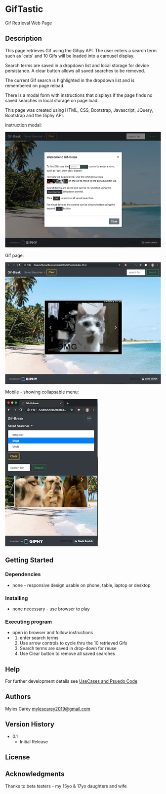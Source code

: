 # GifTastic

Gif Retrieval Web Page

## Description
 
This page retrieves Gif using the Gihpy API.  The user enters a search term such as 'cats'
and 10 Gifs will be loaded into a carousel display.  

Search terms are saved in a dropdown list and local storage for device persistance.
A clear button allows all saved searches to be removed.

The current Gif search is highlighted in the dropdown list and is remembered on page reload.

There is a modal form with instructions that displays if the page finds no saved searches 
in local storage on page load.

This page was created using HTML, CSS, Bootstrap, Javascript, JQuery, Bootstrap and the Giphy API.

Instruction modal:

![Gif-U-Break-Instructions](assets/images/wireframe1.png)

Gif page:

![Gif-U-Break-page](assets/images/wireframe1b.png)

Mobile - showing collapsable menu:

![Gif-U-Break-mobil](assets/images/wireframe-mobil.png)

## Getting Started

### Dependencies

* none - responsive design usable on phone, table, laptop or desktop

### Installing

* none necessary - use browser to play

### Executing program

* open in browser and follow instructions
*   1. enter search terms
    2. Use arrow controls to cycle thru the 10 retrieved Gifs
    3. Search terms are saved in drop-down for reuse
    2. Use Clear button to remove all saved searches
    

## Help

For further development details see [UseCases and Psuedo Code](UseCases-PsuedoCode.md)

## Authors

Myles Carey 
mylescarey2019@gmail.com 

## Version History
 
* 0.1
    * Initial Release

## License


## Acknowledgments

Thanks to beta testers - my 15yo & 17yo daughters and wife 
